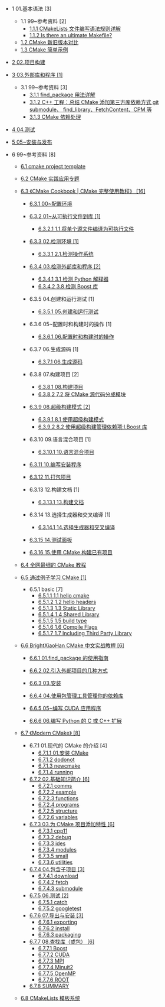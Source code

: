   - 1 01.基本语法 [3]
    - 1.1 99~参考资料 [2]
      - [1.1.1 CMakeLists 文件编写语法规则详解](/01.基本语法/99~参考资料/2018-CMakeLists%20文件编写语法规则详解.md)
      - [1.1.2 Is there an ultimate Makefile?](/01.基本语法/99~参考资料/2023-Is%20there%20an%20ultimate%20Makefile?.md)
    - [1.2 CMake 新旧版本对比](/01.基本语法/CMake%20新旧版本对比.md)
    - [1.3 CMake 简单示例](/01.基本语法/CMake%20简单示例.md)
  - [2 02.项目构建](/02.项目构建/README.md)
    
  - [3 03.外部库和程序 [1]](/03.外部库和程序/README.md)
    - 3.1 99~参考资料 [3]
      - [3.1.1 find_package 用法详解](/03.外部库和程序/99~参考资料/2020-find_package%20用法详解.md)
      - [3.1.2 C++ 工程：总结 CMake 添加第三方库依赖方式 git submodule、 find_library、FetchContent、CPM 等](/03.外部库和程序/99~参考资料/2021-C++%20工程：总结%20CMake%20添加第三方库依赖方式%20git%20submodule、%20find_library、FetchContent、CPM%20等.md)
      - [3.1.3 CMake 依赖处理](/03.外部库和程序/99~参考资料/2021-CMake%20依赖处理.md)
  - [4 04.测试](/04.测试/README.md)
    
  - [5 05~安装与发布](/05~安装与发布/README.md)
    
  - 6 99~参考资料 [8]
    - [6.1 cmake project template](/99~参考资料/2018-cmake-project-template/README.md)
      
    - [6.2 CMake 实践应用专题](/99~参考资料/2020-CMake%20实践应用专题/README.md)
      
    - [6.3 《CMake Cookbook | CMake 完整使用教程》 [16]](/99~参考资料/2020-《CMake%20Cookbook%20|%20CMake%20完整使用教程》/README.md)
      - [6.3.1 00~配置环境](/99~参考资料/2020-《CMake%20Cookbook%20|%20CMake%20完整使用教程》/00~配置环境/README.md)
        
      - [6.3.2 01~从可执行文件到库 [1]](/99~参考资料/2020-《CMake%20Cookbook%20|%20CMake%20完整使用教程》/01~从可执行文件到库/README.md)
        - [6.3.2.1 1.1.将单个源文件编译为可执行文件](/99~参考资料/2020-《CMake%20Cookbook%20|%20CMake%20完整使用教程》/01~从可执行文件到库/1.1.将单个源文件编译为可执行文件.md)
      - [6.3.3 02.检测环境 [1]](/99~参考资料/2020-《CMake%20Cookbook%20|%20CMake%20完整使用教程》/02.检测环境/README.md)
        - [6.3.3.1 2.1.检测操作系统](/99~参考资料/2020-《CMake%20Cookbook%20|%20CMake%20完整使用教程》/02.检测环境/2.1.检测操作系统.md)
      - [6.3.4 03.检测外部库和程序 [2]](/99~参考资料/2020-《CMake%20Cookbook%20|%20CMake%20完整使用教程》/03.检测外部库和程序/README.md)
        - [6.3.4.1 3.1 检测 Python 解释器](/99~参考资料/2020-《CMake%20Cookbook%20|%20CMake%20完整使用教程》/03.检测外部库和程序/3.1%20检测%20Python%20解释器.md)
        - [6.3.4.2 3.8 检测 Boost 库](/99~参考资料/2020-《CMake%20Cookbook%20|%20CMake%20完整使用教程》/03.检测外部库和程序/3.8%20检测%20Boost%20库.md)
      - 6.3.5 04.创建和运行测试 [1]
        - [6.3.5.1 05.创建和运行测试](/99~参考资料/2020-《CMake%20Cookbook%20|%20CMake%20完整使用教程》/04.创建和运行测试/05.创建和运行测试.md)
      - 6.3.6 05~配置时和构建时的操作 [1]
        - [6.3.6.1 06.配置时和构建时的操作](/99~参考资料/2020-《CMake%20Cookbook%20|%20CMake%20完整使用教程》/05~配置时和构建时的操作/06.配置时和构建时的操作.md)
      - 6.3.7 06.生成源码 [1]
        - [6.3.7.1 06.生成源码](/99~参考资料/2020-《CMake%20Cookbook%20|%20CMake%20完整使用教程》/06.生成源码/06.生成源码.md)
      - 6.3.8 07.构建项目 [2]
        - [6.3.8.1 08.构建项目](/99~参考资料/2020-《CMake%20Cookbook%20|%20CMake%20完整使用教程》/07.构建项目/08.构建项目.md)
        - [6.3.8.2 7.2 将 CMake 源代码分成模块](/99~参考资料/2020-《CMake%20Cookbook%20|%20CMake%20完整使用教程》/07.构建项目/7.2%20将%20CMake%20源代码分成模块.md)
      - [6.3.9 08.超级构建模式 [2]](/99~参考资料/2020-《CMake%20Cookbook%20|%20CMake%20完整使用教程》/08.超级构建模式/README.md)
        - [6.3.9.1 8.1 使用超级构建模式](/99~参考资料/2020-《CMake%20Cookbook%20|%20CMake%20完整使用教程》/08.超级构建模式/8.1%20使用超级构建模式.md)
        - [6.3.9.2 8.2 使用超级构建管理依赖项:Ⅰ.Boost 库](/99~参考资料/2020-《CMake%20Cookbook%20|%20CMake%20完整使用教程》/08.超级构建模式/8.2%20使用超级构建管理依赖项:Ⅰ.Boost%20库.md)
      - 6.3.10 09.语言混合项目 [1]
        - [6.3.10.1 10.语言混合项目](/99~参考资料/2020-《CMake%20Cookbook%20|%20CMake%20完整使用教程》/09.语言混合项目/10.语言混合项目.md)
      - [6.3.11 10.编写安装程序](/99~参考资料/2020-《CMake%20Cookbook%20|%20CMake%20完整使用教程》/10.编写安装程序/README.md)
        
      - [6.3.12 11.打包项目](/99~参考资料/2020-《CMake%20Cookbook%20|%20CMake%20完整使用教程》/11.打包项目/README.md)
        
      - 6.3.13 12.构建文档 [1]
        - [6.3.13.1 13.构建文档](/99~参考资料/2020-《CMake%20Cookbook%20|%20CMake%20完整使用教程》/12.构建文档/13.构建文档.md)
      - 6.3.14 13.选择生成器和交叉编译 [1]
        - [6.3.14.1 14.选择生成器和交叉编译](/99~参考资料/2020-《CMake%20Cookbook%20|%20CMake%20完整使用教程》/13.选择生成器和交叉编译/14.选择生成器和交叉编译.md)
      - [6.3.15 14.测试面板](/99~参考资料/2020-《CMake%20Cookbook%20|%20CMake%20完整使用教程》/14.测试面板.md)
      - [6.3.16 15.使用 CMake 构建已有项目](/99~参考资料/2020-《CMake%20Cookbook%20|%20CMake%20完整使用教程》/15.使用%20CMake%20构建已有项目.md)
    - [6.4 全网最细的 CMake 教程](/99~参考资料/2020-全网最细的%20CMake%20教程/README.md)
      
    - [6.5 通过例子学习 CMake [1]](/99~参考资料/2020-通过例子学习%20CMake/README.md)
      - 6.5.1 basic [7]
        - [6.5.1.1 1.1 hello cmake](/99~参考资料/2020-通过例子学习%20CMake/01-basic/1.1%20hello-cmake.md)
        - [6.5.1.2 1.2 hello headers](/99~参考资料/2020-通过例子学习%20CMake/01-basic/1.2%20hello-headers.md)
        - [6.5.1.3 1.3 Static Library](/99~参考资料/2020-通过例子学习%20CMake/01-basic/1.3%20Static%20Library.md)
        - [6.5.1.4 1.4 Shared Library](/99~参考资料/2020-通过例子学习%20CMake/01-basic/1.4%20Shared%20Library.md)
        - [6.5.1.5 1.5 build type](/99~参考资料/2020-通过例子学习%20CMake/01-basic/1.5%20build-type.md)
        - [6.5.1.6 1.6 Compile Flags](/99~参考资料/2020-通过例子学习%20CMake/01-basic/1.6%20Compile%20Flags.md)
        - [6.5.1.7 1.7 Including Third Party Library](/99~参考资料/2020-通过例子学习%20CMake/01-basic/1.7%20Including%20Third%20Party%20Library.md)
    - [6.6 BrightXiaoHan CMake 中文实战教程 [6]](/99~参考资料/2021-BrightXiaoHan-CMake%20中文实战教程/README.md)
      - [6.6.1 01.find_package 的使用指南](/99~参考资料/2021-BrightXiaoHan-CMake%20中文实战教程/01.find_package%20的使用指南/README.md)
        
      - [6.6.2 02.引入外部项目的几种方式](/99~参考资料/2021-BrightXiaoHan-CMake%20中文实战教程/02.引入外部项目的几种方式/README.md)
        
      - [6.6.3 03.安装](/99~参考资料/2021-BrightXiaoHan-CMake%20中文实战教程/03.安装/README.md)
        
      - [6.6.4 04.使用包管理工具管理你的依赖库](/99~参考资料/2021-BrightXiaoHan-CMake%20中文实战教程/04.使用包管理工具管理你的依赖库/README.md)
        
      - [6.6.5 05~编写 CUDA 应用程序](/99~参考资料/2021-BrightXiaoHan-CMake%20中文实战教程/05~编写%20CUDA%20应用程序/README.md)
        
      - [6.6.6 06.编写 Python 的 C 或 C++ 扩展](/99~参考资料/2021-BrightXiaoHan-CMake%20中文实战教程/06.编写%20Python%20的%20C%20或%20C++%20扩展/README.md)
        
    - [6.7 《Modern CMake》 [8]](/99~参考资料/2022-《Modern%20CMake》/README.md)
      - 6.7.1 01.现代的 CMake 的介绍 [4]
        - [6.7.1.1 01.安装 CMake](/99~参考资料/2022-《Modern%20CMake》/01.现代的%20CMake%20的介绍/01.安装%20CMake.md)
        - [6.7.1.2 dodonot](/99~参考资料/2022-《Modern%20CMake》/01.现代的%20CMake%20的介绍/dodonot.md)
        - [6.7.1.3 newcmake](/99~参考资料/2022-《Modern%20CMake》/01.现代的%20CMake%20的介绍/newcmake.md)
        - [6.7.1.4 running](/99~参考资料/2022-《Modern%20CMake》/01.现代的%20CMake%20的介绍/running.md)
      - [6.7.2 02.基础知识简介 [6]](/99~参考资料/2022-《Modern%20CMake》/02.基础知识简介/README.md)
        - [6.7.2.1 comms](/99~参考资料/2022-《Modern%20CMake》/02.基础知识简介/comms.md)
        - [6.7.2.2 example](/99~参考资料/2022-《Modern%20CMake》/02.基础知识简介/example.md)
        - [6.7.2.3 functions](/99~参考资料/2022-《Modern%20CMake》/02.基础知识简介/functions.md)
        - [6.7.2.4 programs](/99~参考资料/2022-《Modern%20CMake》/02.基础知识简介/programs.md)
        - [6.7.2.5 structure](/99~参考资料/2022-《Modern%20CMake》/02.基础知识简介/structure.md)
        - [6.7.2.6 variables](/99~参考资料/2022-《Modern%20CMake》/02.基础知识简介/variables.md)
      - [6.7.3 03.为 CMake 项目添加特性 [6]](/99~参考资料/2022-《Modern%20CMake》/03.为%20CMake%20项目添加特性/README.md)
        - [6.7.3.1 cpp11](/99~参考资料/2022-《Modern%20CMake》/03.为%20CMake%20项目添加特性/cpp11.md)
        - [6.7.3.2 debug](/99~参考资料/2022-《Modern%20CMake》/03.为%20CMake%20项目添加特性/debug.md)
        - [6.7.3.3 ides](/99~参考资料/2022-《Modern%20CMake》/03.为%20CMake%20项目添加特性/ides.md)
        - [6.7.3.4 modules](/99~参考资料/2022-《Modern%20CMake》/03.为%20CMake%20项目添加特性/modules.md)
        - [6.7.3.5 small](/99~参考资料/2022-《Modern%20CMake》/03.为%20CMake%20项目添加特性/small.md)
        - [6.7.3.6 utilities](/99~参考资料/2022-《Modern%20CMake》/03.为%20CMake%20项目添加特性/utilities.md)
      - [6.7.4 04.包含子项目 [3]](/99~参考资料/2022-《Modern%20CMake》/04.包含子项目/README.md)
        - [6.7.4.1 download](/99~参考资料/2022-《Modern%20CMake》/04.包含子项目/download.md)
        - [6.7.4.2 fetch](/99~参考资料/2022-《Modern%20CMake》/04.包含子项目/fetch.md)
        - [6.7.4.3 submodule](/99~参考资料/2022-《Modern%20CMake》/04.包含子项目/submodule.md)
      - [6.7.5 06.测试 [2]](/99~参考资料/2022-《Modern%20CMake》/06.测试/README.md)
        - [6.7.5.1 catch](/99~参考资料/2022-《Modern%20CMake》/06.测试/catch.md)
        - [6.7.5.2 googletest](/99~参考资料/2022-《Modern%20CMake》/06.测试/googletest.md)
      - [6.7.6 07.导出与安装 [3]](/99~参考资料/2022-《Modern%20CMake》/07.导出与安装/README.md)
        - [6.7.6.1 exporting](/99~参考资料/2022-《Modern%20CMake》/07.导出与安装/exporting.md)
        - [6.7.6.2 install](/99~参考资料/2022-《Modern%20CMake》/07.导出与安装/install.md)
        - [6.7.6.3 packaging](/99~参考资料/2022-《Modern%20CMake》/07.导出与安装/packaging.md)
      - [6.7.7 08.查找库（或包） [6]](/99~参考资料/2022-《Modern%20CMake》/08.查找库（或包）/README.md)
        - [6.7.7.1 Boost](/99~参考资料/2022-《Modern%20CMake》/08.查找库（或包）/Boost.md)
        - [6.7.7.2 CUDA](/99~参考资料/2022-《Modern%20CMake》/08.查找库（或包）/CUDA.md)
        - [6.7.7.3 MPI](/99~参考资料/2022-《Modern%20CMake》/08.查找库（或包）/MPI.md)
        - [6.7.7.4 Minuit2](/99~参考资料/2022-《Modern%20CMake》/08.查找库（或包）/Minuit2.md)
        - [6.7.7.5 OpenMP](/99~参考资料/2022-《Modern%20CMake》/08.查找库（或包）/OpenMP.md)
        - [6.7.7.6 ROOT](/99~参考资料/2022-《Modern%20CMake》/08.查找库（或包）/ROOT.md)
      - [6.7.8 SUMMARY](/99~参考资料/2022-《Modern%20CMake》/SUMMARY.md)
    - [6.8 CMakeLists 模板系统](/99~参考资料/2023-CMakeLists%20模板系统/README.md)
      
